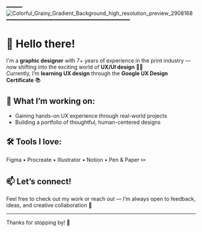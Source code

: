 ━━━━━![Colorful_Grainy_Gradient_Background_high_resolution_preview_2908168](https://github.com/user-attachments/assets/0946f7fe-ae02-4bdd-bfc8-722e3f477fc4)
━━━━━━━━━━━━━━━━━━━━━━━━━━━━━━━━━━━━━━━

# 👋 Hello there!

I'm a **graphic designer** with 7+ years of experience in the print industry — now shifting into the exciting world of **UX/UI design** 🎨✨  
Currently, I’m **learning UX design** through the **Google UX Design Certificate** 📚

## 🌱 What I’m working on:
- Gaining hands-on UX experience through real-world projects  
- Building a portfolio of thoughtful, human-centered designs  

## 🛠️ Tools I love:
Figma • Procreate • Illustrator • Notion • Pen & Paper ✏️

## 📫 Let’s connect!
Feel free to check out my work or reach out — I’m always open to feedback, ideas, and creative collaboration 🤝

---

Thanks for stopping by! 🚀  
